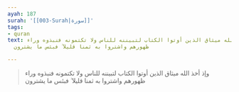 ```yaml
---
ayah: 187
surah: '[[003-Surah|سورة]]'
tags:
- quran
text: وإذ أخذ الله ميثاق الذين أوتوا الكتاب لتبيننه للناس ولا تكتمونه فنبذوه وراء
  ظهورهم واشتروا به ثمنا قليلا ۖ فبئس ما يشترون

---
```

> وإذ أخذ الله ميثاق الذين أوتوا الكتاب لتبيننه للناس ولا تكتمونه فنبذوه وراء ظهورهم واشتروا به ثمنا قليلا ۖ فبئس ما يشترون
